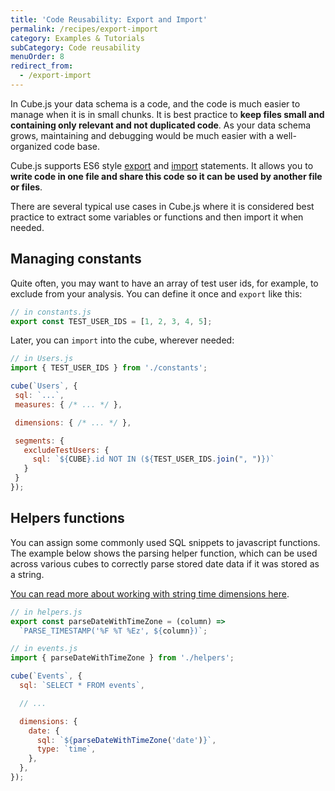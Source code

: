 ```yaml
---
title: 'Code Reusability: Export and Import'
permalink: /recipes/export-import
category: Examples & Tutorials
subCategory: Code reusability
menuOrder: 8
redirect_from:
  - /export-import
---
```


[comment]: # 'PROOFREAD: DONE'

In Cube.js your data schema is a code, and the code is much easier to manage
when it is in small chunks. It is best practice to **keep files small and
containing only relevant and not duplicated code**. As your data schema grows,
maintaining and debugging would be much easier with a well-organized code base.

Cube.js supports ES6 style
[export](https://developer.mozilla.org/en-US/docs/web/javascript/reference/statements/export)
and
[import](https://developer.mozilla.org/en-US/docs/Web/JavaScript/Reference/Statements/import)
statements. It allows you to **write code in one file and share this code so it
can be used by another file or files**.

There are several typical use cases in Cube.js where it is considered best
practice to extract some variables or functions and then import it when needed.

## Managing constants

Quite often, you may want to have an array of test user ids, for example, to
exclude from your analysis. You can define it once and `export` like this:

```javascript
// in constants.js
export const TEST_USER_IDS = [1, 2, 3, 4, 5];
```

Later, you can `import` into the cube, wherever needed:

```javascript
// in Users.js
import { TEST_USER_IDS } from './constants';

cube(`Users`, {
 sql: `...`,
 measures: { /* ... */ },

 dimensions: { /* ... */ },

 segments: {
   excludeTestUsers: {
     sql: `${CUBE}.id NOT IN (${TEST_USER_IDS.join(", ")})`
   }
 }
});
```

## Helpers functions

You can assign some commonly used SQL snippets to javascript functions. The
example below shows the parsing helper function, which can be used across
various cubes to correctly parse stored date data if it was stored as a string.

[You can read more about working with string time dimensions here](working-with-string-time-dimensions).

```javascript
// in helpers.js
export const parseDateWithTimeZone = (column) =>
  `PARSE_TIMESTAMP('%F %T %Ez', ${column})`;
```

```javascript
// in events.js
import { parseDateWithTimeZone } from './helpers';

cube(`Events`, {
  sql: `SELECT * FROM events`,

  // ...

  dimensions: {
    date: {
      sql: `${parseDateWithTimeZone('date')}`,
      type: `time`,
    },
  },
});
```
